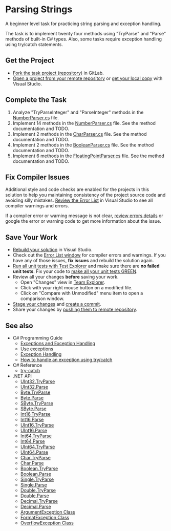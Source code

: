# Parsing Strings

A beginner level task for practicing string parsing and exception handling.

The task is to implement twenty four methods using "TryParse" and "Parse" methods of built-in C# types. Also, some tasks require exception handling using try/catch statements.


## Get the Project

* [Fork the task project (repository)](https://docs.gitlab.com/ee/user/project/repository/forking_workflow.html#creating-a-fork) in GitLab.
* [Open a project from your remote repository](https://docs.microsoft.com/en-us/visualstudio/get-started/tutorial-open-project-from-repo) or [get your local copy](https://docs.microsoft.com/en-us/azure/devops/repos/git/clone#clone-from-another-git-provider) with Visual Studio.


## Complete the Task

1. Analyze "TryParseInteger" and "ParseInteger" methods in the [NumberParser.cs](ParsingStrings/NumberParser.cs) file.
1. Implement 14 methods in the [NumberParser.cs](ParsingStrings/NumberParser.cs) file. See the method documentation and TODO.
1. Implement 2 methods in the [CharParser.cs](ParsingStrings/CharParser.cs) file. See the method documentation and TODO.
1. Implement 2 methods in the [BooleanParser.cs](ParsingStrings/BooleanParser.cs) file. See the method documentation and TODO.
1. Implement 6 methods in the [FloatingPointParser.cs](ParsingStrings/FloatingPointParser.cs) file. See the method documentation and TODO.


## Fix Compiler Issues

Additional style and code checks are enabled for the projects in this solution to help you maintaining consistency of the project source code and avoiding silly mistakes. [Review the Error List](https://docs.microsoft.com/en-us/visualstudio/ide/find-and-fix-code-errors#review-the-error-list) in Visual Studio to see all compiler warnings and errors.

If a compiler error or warning message is not clear, [review errors details](https://docs.microsoft.com/en-us/visualstudio/ide/find-and-fix-code-errors#review-errors-in-detail) or google the error or warning code to get more information about the issue.


## Save Your Work

* [Rebuild your solution](https://docs.microsoft.com/en-us/visualstudio/ide/building-and-cleaning-projects-and-solutions-in-visual-studio) in Visual Studio.
* Check out the [Error List window](https://docs.microsoft.com/en-us/visualstudio/ide/reference/error-list-window) for compiler errors and warnings. If you have any of those issues, **fix issues** and rebuild the solution again.
* [Run all unit tests with Test Explorer](https://docs.microsoft.com/en-us/visualstudio/test/run-unit-tests-with-test-explorer) and make sure there are **no failed unit tests**. Fix your code to [make all your unit tests GREEN](https://stackoverflow.com/questions/276813/what-is-red-green-testing).
* Review all your changes **before** saving your work.
    * Open "Changes" view in [Team Explorer](https://docs.microsoft.com/en-us/visualstudio/ide/reference/team-explorer-reference).
    * Click with your right mouse button on a modified file.
    * Click on "Compare with Unmodified" menu item to open a comparison window.
* [Stage your changes](https://docs.microsoft.com/en-us/azure/devops/repos/git/commits#stage-your-changes) and [create a commit](https://docs.microsoft.com/en-us/azure/devops/repos/git/commits#create-a-commit).
* Share your changes by [pushing them to remote repository](https://docs.microsoft.com/en-us/azure/devops/repos/git/pushing).


## See also

* C# Programming Guide
  * [Exceptions and Exception Handling](https://docs.microsoft.com/en-us/dotnet/csharp/programming-guide/exceptions)
  * [Use exceptions](https://docs.microsoft.com/en-us/dotnet/csharp/programming-guide/exceptions/using-exceptions)
  * [Exception Handling](https://docs.microsoft.com/en-us/dotnet/csharp/programming-guide/exceptions/exception-handling)
  * [How to handle an exception using try/catch](https://docs.microsoft.com/en-us/dotnet/csharp/programming-guide/exceptions)
* C# Reference
  * [try-catch](https://docs.microsoft.com/en-us/dotnet/csharp/language-reference/keywords/try-catch)
* .NET API
  * [UInt32.TryParse](https://docs.microsoft.com/en-us/dotnet/api/system.uint32.tryparse)
  * [UInt32.Parse](https://docs.microsoft.com/en-us/dotnet/api/system.uint32.parse)
  * [Byte.TryParse](https://docs.microsoft.com/en-us/dotnet/api/system.byte.tryparse)
  * [Byte.Parse](https://docs.microsoft.com/en-us/dotnet/api/system.byte.parse)
  * [SByte.TryParse](https://docs.microsoft.com/en-us/dotnet/api/system.sbyte.tryparse)
  * [SByte.Parse](https://docs.microsoft.com/en-us/dotnet/api/system.sbyte.parse)
  * [Int16.TryParse](https://docs.microsoft.com/en-us/dotnet/api/system.int16.tryparse)
  * [Int16.Parse](https://docs.microsoft.com/en-us/dotnet/api/system.int16.parse)
  * [UInt16.TryParse](https://docs.microsoft.com/en-us/dotnet/api/system.uint16.tryparse)
  * [UInt16.Parse](https://docs.microsoft.com/en-us/dotnet/api/system.uint16.parse)
  * [Int64.TryParse](https://docs.microsoft.com/en-us/dotnet/api/system.int64.tryparse)
  * [Int64.Parse](https://docs.microsoft.com/en-us/dotnet/api/system.int64.parse)
  * [UInt64.TryParse](https://docs.microsoft.com/en-us/dotnet/api/system.uint64.tryparse)
  * [UInt64.Parse](https://docs.microsoft.com/en-us/dotnet/api/system.uint64.parse)
  * [Char.TryParse](https://docs.microsoft.com/en-us/dotnet/api/system.char.tryparse)
  * [Char.Parse](https://docs.microsoft.com/en-us/dotnet/api/system.char.parse)
  * [Boolean.TryParse](https://docs.microsoft.com/en-us/dotnet/api/system.boolean.tryparse)
  * [Boolean.Parse](https://docs.microsoft.com/en-us/dotnet/api/system.boolean.parse)
  * [Single.TryParse](https://docs.microsoft.com/en-us/dotnet/api/system.single.tryparse)
  * [Single.Parse](https://docs.microsoft.com/en-us/dotnet/api/system.single.parse)
  * [Double.TryParse](https://docs.microsoft.com/en-us/dotnet/api/system.double.tryparse)
  * [Double.Parse](https://docs.microsoft.com/en-us/dotnet/api/system.double.parse)
  * [Decimal.TryParse](https://docs.microsoft.com/en-us/dotnet/api/system.decimal.tryparse)
  * [Decimal.Parse](https://docs.microsoft.com/en-us/dotnet/api/system.decimal.parse)
  * [ArgumentException Class](https://docs.microsoft.com/en-us/dotnet/api/system.argumentexception)
  * [FormatException Class](https://docs.microsoft.com/en-us/dotnet/api/system.formatexception)
  * [OverflowException Class](https://docs.microsoft.com/en-us/dotnet/api/system.overflowexception)
